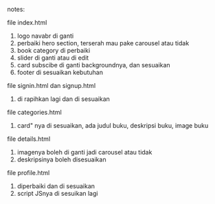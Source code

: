notes: 


file index.html
1. logo navabr di ganti
2. perbaiki hero section, terserah mau pake carousel atau tidak
3. book category di perbaiki
4. slider di ganti atau di edit 
5. card subscibe di ganti backgroundnya, dan sesuaikan
6. footer di sesuaikan kebutuhan

file signin.html dan signup.html
1. di rapihkan lagi dan di sesuaikan

file categories.html
1. card" nya di sesuaikan, ada judul buku, deskripsi buku, image buku

file details.html
1. imagenya boleh di ganti jadi carousel atau tidak
2. deskripsinya boleh disesuaikan

file profile.html
1. diperbaiki dan di sesuaikan
2. script JSnya di sesuikan lagi

